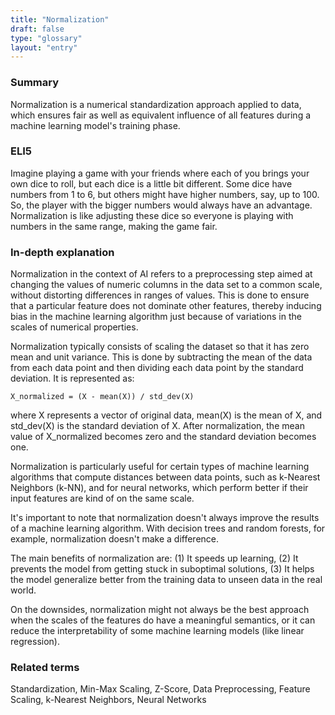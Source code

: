 ```yaml
---
title: "Normalization"
draft: false
type: "glossary"
layout: "entry"
---
```


### Summary
Normalization is a numerical standardization approach applied to data, which ensures fair as well as equivalent influence of all features during a machine learning model's training phase.

### ELI5
Imagine playing a game with your friends where each of you brings your own dice to roll, but each dice is a little bit different. Some dice have numbers from 1 to 6, but others might have higher numbers, say, up to 100. So, the player with the bigger numbers would always have an advantage. Normalization is like adjusting these dice so everyone is playing with numbers in the same range, making the game fair.

### In-depth explanation
Normalization in the context of AI refers to a preprocessing step aimed at changing the values of numeric columns in the data set to a common scale, without distorting differences in ranges of values. This is done to ensure that a particular feature does not dominate other features, thereby inducing bias in the machine learning algorithm just because of variations in the scales of numerical properties.

Normalization typically consists of scaling the dataset so that it has zero mean and unit variance. This is done by subtracting the mean of the data from each data point and then dividing each data point by the standard deviation. It is represented as:

    X_normalized = (X - mean(X)) / std_dev(X)

where X represents a vector of original data, mean(X) is the mean of X, and std_dev(X) is the standard deviation of X. After normalization, the mean value of X_normalized becomes zero and the standard deviation becomes one.

Normalization is particularly useful for certain types of machine learning algorithms that compute distances between data points, such as k-Nearest Neighbors (k-NN), and for neural networks, which perform better if their input features are kind of on the same scale.

It's important to note that normalization doesn't always improve the results of a machine learning algorithm. With decision trees and random forests, for example, normalization doesn't make a difference.

The main benefits of normalization are: (1) It speeds up learning, (2) It prevents the model from getting stuck in suboptimal solutions, (3) It helps the model generalize better from the training data to unseen data in the real world.

On the downsides, normalization might not always be the best approach when the scales of the features do have a meaningful semantics, or it can reduce the interpretability of some machine learning models (like linear regression).

### Related terms
Standardization, Min-Max Scaling, Z-Score, Data Preprocessing, Feature Scaling, k-Nearest Neighbors, Neural Networks

